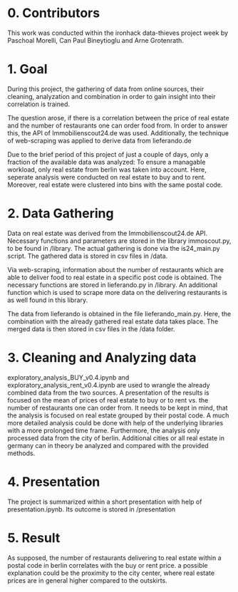 # 0. Contributors
This work was conducted within the ironhack data-thieves project week by Paschoal Morelli, Can Paul Bineytioglu and Arne Grotenrath.


# 1. Goal
During this project, the gathering of data from online sources, their cleaning, analyzation and combination in order to gain insight into their correlation is trained.

The question arose, if there is a correlation between the price of real estate and the number of restaurants one can order food from.
In order to answer this, the API of Immobilienscout24.de was used. Additionally, the technique of web-scraping was applied to derive data from lieferando.de

Due to the brief period of this project of just a couple of days, only a fraction of the available data was analyzed: To ensure a managable workload, only real estate from berlin was taken into account. Here, seperate analysis were conducted on real estate to buy and to rent. Moreover, real estate were clustered into bins with the same postal code.


# 2. Data Gathering
Data on real estate was derived from the Immobilienscout24.de API. Necessary functions and parameters are stored in the library immoscout.py, to be found in /library. The actual gathering is done via the is24_main.py script. The gathered data is stored in csv files in /data.

Via web-scraping, information about the number of restaurants which are able to deliver food to real estate in a specific post code is obtained. The necessary functions are stored in lieferando.py in /library. An additional function which is used to scrape more data on the delivering restaurants is as well found in this library.

The data from lieferando is obtained in the file lieferando_main.py. Here, the combination with the already gathered real estate data takes place. The merged data is then stored in csv files in the /data folder.

# 3. Cleaning and Analyzing data
exploratory_analysis_BUY_v0.4.ipynb and exploratory_analysis_rent_v0.4.ipynb are used to wrangle the already combined data from the two sources. A presentation of the results is focused on the mean of prices of real estate to buy or to rent vs. the number of restaurants one can order from. It needs to be kept in mind, that the analysis is focused on real estate grouped by their postal code. A much more detailed analysis could be done with help of the underlying libraries with a more prolonged time frame.
Furthermore, the analysis only processed data from the city of berlin. Additional cities or all real estate in germany can in theory be analyzed and compared with the provided methods.


# 4. Presentation
The project is summarized within a short presentation with help of presentation.ipynb. Its outcome is stored in /presentation

# 5. Result
As supposed, the number of restaurants delivering to real estate within a postal code in berlin correlates with the buy or rent price. a possible explanation could be the proximity to the city center, where real estate prices are in general higher compared to the outskirts.
